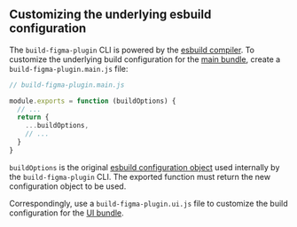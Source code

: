 ## Customizing the underlying esbuild configuration

The `build-figma-plugin` CLI is powered by the [esbuild compiler](https://esbuild.github.io). To customize the underlying build configuration for the [main bundle](#main-context), create a `build-figma-plugin.main.js` file:

```js
// build-figma-plugin.main.js

module.exports = function (buildOptions) {
  // ...
  return {
    ...buildOptions,
    // ...
  }
}
```

`buildOptions` is the original [esbuild configuration object](https://esbuild.github.io/api/#build-api) used internally by the `build-figma-plugin` CLI. The exported function must return the new configuration object to be used.

Correspondingly, use a `build-figma-plugin.ui.js` file to customize the build configuration for the [UI bundle](#ui-context).
